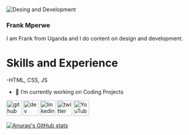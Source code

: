 ![Desing and Development ](https://t4.ftcdn.net/jpg/01/69/56/13/360_F_169561381_OyknorO0aROyTrFCU5LGL8lPob140o6F.jpg)
### Frank Mperwe 
I am Frank from Uganda and I do content on design and development. 
# Skills and Experience 
-HTML, CSS, JS
- 🔭 I’m currently working on Coding Projects 


[<img src='https://cdn.jsdelivr.net/npm/simple-icons@3.0.1/icons/github.svg' alt='github' height='40'>](https://github.com/mperwe)  [<img src='https://cdn.jsdelivr.net/npm/simple-icons@3.0.1/icons/dev-dot-to.svg' alt='dev' height='40'>](https://dev.to/mperwe)  [<img src='https://cdn.jsdelivr.net/npm/simple-icons@3.0.1/icons/linkedin.svg' alt='linkedin' height='40'>](https://www.linkedin.com/in/https://www.linkedin.com/in/frank-mperwe-991ba6191//)  [<img src='https://cdn.jsdelivr.net/npm/simple-icons@3.0.1/icons/twitter.svg' alt='twitter' height='40'>](https://twitter.com/https://twitter.com/mperwefrank)  [<img src='https://cdn.jsdelivr.net/npm/simple-icons@3.0.1/icons/youtube.svg' alt='YouTube' height='40'>](https://www.youtube.com/channel/mperwe)  






[![Anurag's GitHub stats](https://github-readme-stats.vercel.app/api?username=mperwe)](https://github.com/anuraghazra/github-readme-stats)
